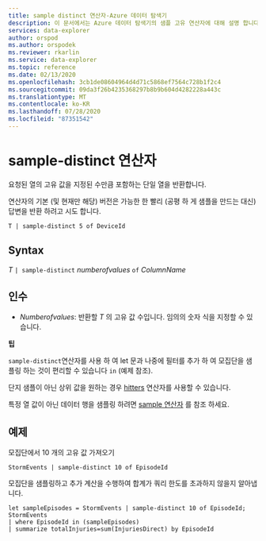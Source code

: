 ```yaml
---
title: sample distinct 연산자-Azure 데이터 탐색기
description: 이 문서에서는 Azure 데이터 탐색기의 샘플 고유 연산자에 대해 설명 합니다.
services: data-explorer
author: orspod
ms.author: orspodek
ms.reviewer: rkarlin
ms.service: data-explorer
ms.topic: reference
ms.date: 02/13/2020
ms.openlocfilehash: 3cb1de08604964d4d71c5868ef7564c728b1f2c4
ms.sourcegitcommit: 09da3f26b4235368297b8b9b604d4282228a443c
ms.translationtype: MT
ms.contentlocale: ko-KR
ms.lasthandoff: 07/28/2020
ms.locfileid: "87351542"
---
```

# <a name="sample-distinct-operator"></a>sample-distinct 연산자

요청된 열의 고유 값을 지정된 수만큼 포함하는 단일 열을 반환합니다. 

연산자의 기본 (및 현재만 해당) 버전은 가능한 한 빨리 (공평 하 게 샘플을 만드는 대신) 답변을 반환 하려고 시도 합니다.

```kusto
T | sample-distinct 5 of DeviceId
```

## <a name="syntax"></a>Syntax

*T* `| sample-distinct` *numberofvalues* `of` *ColumnName*

## <a name="arguments"></a>인수
* *Numberofvalues*: 반환할 *T* 의 고유 값 수입니다. 임의의 숫자 식을 지정할 수 있습니다.

**팁**

 `sample-distinct`연산자를 사용 하 여 let 문과 나중에 필터를 추가 하 여 모집단을 샘플링 하는 것이 편리할 수 있습니다 `in` (예제 참조). 

 단지 샘플이 아닌 상위 값을 원하는 경우 [hitters](tophittersoperator.md) 연산자를 사용할 수 있습니다. 

 특정 열 값이 아닌 데이터 행을 샘플링 하려면 [sample 연산자](sampleoperator.md) 를 참조 하세요.

## <a name="examples"></a>예제  

모집단에서 10 개의 고유 값 가져오기

<!-- csl: https://help.kusto.windows.net:443/Samples -->
```kusto
StormEvents | sample-distinct 10 of EpisodeId

```

모집단을 샘플링하고 추가 계산을 수행하여 합계가 쿼리 한도를 초과하지 않을지 알아냅니다. 

<!-- csl: https://help.kusto.windows.net:443/Samples -->
```kusto
let sampleEpisodes = StormEvents | sample-distinct 10 of EpisodeId;
StormEvents 
| where EpisodeId in (sampleEpisodes) 
| summarize totalInjuries=sum(InjuriesDirect) by EpisodeId
```
